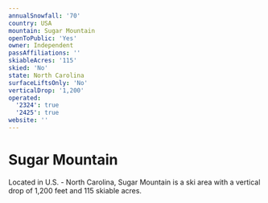 ```yaml
---
annualSnowfall: '70'
country: USA
mountain: Sugar Mountain
openToPublic: 'Yes'
owner: Independent
passAffiliations: ''
skiableAcres: '115'
skied: 'No'
state: North Carolina
surfaceLiftsOnly: 'No'
verticalDrop: '1,200'
operated:
  '2324': true
  '2425': true
website: ''
---
```



# Sugar Mountain

Located in U.S. - North Carolina, Sugar Mountain is a ski area with a vertical drop of 1,200 feet and 115 skiable acres.
